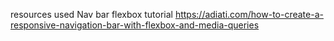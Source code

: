 resources used
Nav bar flexbox tutorial https://adiati.com/how-to-create-a-responsive-navigation-bar-with-flexbox-and-media-queries

